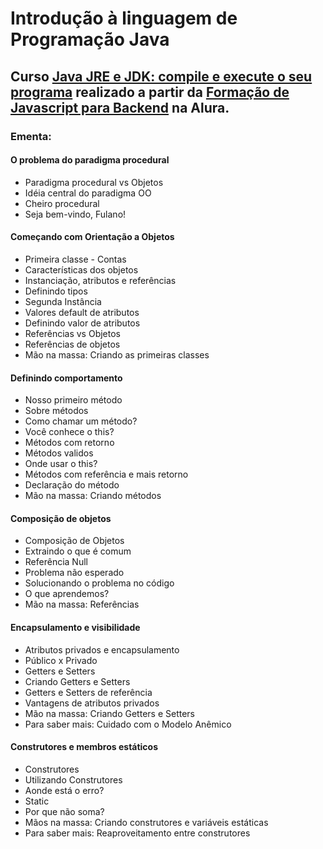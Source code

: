 # Introdução à linguagem de Programação Java
## Curso [Java JRE e JDK: compile e execute o seu programa](https://cursos.alura.com.br/course/java-primeiros-passos) realizado a partir da [Formação de Javascript para Backend](https://cursos.alura.com.br/formacao-java) na Alura.

### Ementa:   
#### O problema do paradigma procedural
 - Paradigma procedural vs Objetos
 - Idéia central do paradigma OO
 - Cheiro procedural
 - Seja bem-vindo, Fulano!
#### Começando com Orientação a Objetos
 - Primeira classe - Contas
 - Características dos objetos
 - Instanciação, atributos e referências
 - Definindo tipos
 - Segunda Instância
 - Valores default de atributos
 - Definindo valor de atributos
 - Referências vs Objetos
 - Referências de objetos
 - Mão na massa: Criando as primeiras classes
#### Definindo comportamento
 - Nosso primeiro método
 - Sobre métodos
 - Como chamar um método?
 - Você conhece o this?
 - Métodos com retorno
 - Métodos validos
 - Onde usar o this?
 - Métodos com referência e mais retorno
 - Declaração do método
 - Mão na massa: Criando métodos
#### Composição de objetos
 - Composição de Objetos
 - Extraindo o que é comum
 - Referência Null
 - Problema não esperado
 - Solucionando o problema no código
 - O que aprendemos?
 - Mão na massa: Referências
#### Encapsulamento e visibilidade
 - Atributos privados e encapsulamento
 - Público x Privado
 - Getters e Setters
 - Criando Getters e Setters
 - Getters e Setters de referência
 - Vantagens de atributos privados
 - Mão na massa: Criando Getters e Setters
 - Para saber mais: Cuidado com o Modelo Anêmico
#### Construtores e membros estáticos
 - Construtores
 - Utilizando Construtores
 - Aonde está o erro?
 - Static
 - Por que não soma?
 - Mãos na massa: Criando construtores e variáveis estáticas
 - Para saber mais: Reaproveitamento entre construtores
